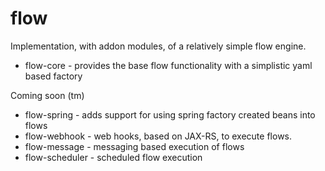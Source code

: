 # flow

Implementation, with addon modules, of a relatively simple flow engine.

* flow-core - provides the base flow functionality with a simplistic yaml based factory
  
Coming soon (tm)

* flow-spring - adds support for using spring factory created beans into flows
* flow-webhook - web hooks, based on JAX-RS, to execute flows.  
* flow-message - messaging based execution of flows
* flow-scheduler - scheduled flow execution
